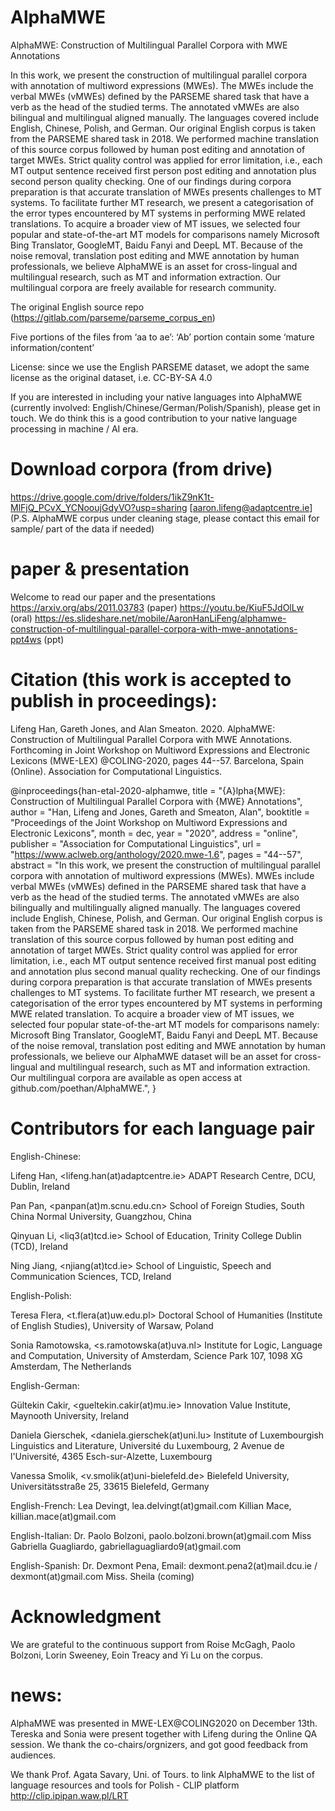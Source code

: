 # AlphaMWE
AlphaMWE: Construction of Multilingual Parallel Corpora with MWE Annotations

In this work, we present the construction of multilingual parallel corpora with annotation of multiword expressions (MWEs). 
The MWEs include the verbal MWEs (vMWEs) defined by the PARSEME shared task that have a verb as the head of the studied terms. 
The annotated vMWEs are also bilingual and multilingual aligned manually. The languages covered include English, Chinese, Polish, and German. 
Our original English corpus is taken from the PARSEME shared task in 2018. 
We performed machine translation of this source corpus followed by human post editing and annotation of target MWEs. 
Strict quality control was applied for error limitation, i.e., each MT output sentence received first person post editing and annotation plus second person quality checking. 
One of our findings during corpora preparation is that accurate translation of MWEs presents challenges to MT systems. 
To facilitate further MT research, we present a categorisation of the error types encountered by MT systems in performing MWE related translations. 
To acquire a broader view of MT issues, we selected four popular and state-of-the-art MT models for comparisons namely Microsoft Bing Translator, GoogleMT, Baidu Fanyi and DeepL MT. 
Because of the noise removal, translation post editing and MWE annotation by human professionals, 
we believe AlphaMWE is an asset for cross-lingual and multilingual research, such as MT and information extraction. Our multilingual corpora are freely available for research community.

The original English source repo (https://gitlab.com/parseme/parseme_corpus_en)

Five portions of the files from ‘aa to ae’:
‘Ab’ portion contain some ‘mature information/content’

License: since we use the English PARSEME dataset, we adopt the same license as the original dataset, i.e. CC-BY-SA 4.0

If you are interested in including your native languages into AlphaMWE (currently involved: English/Chinese/German/Polish/Spanish), please get in touch. We do think this is a good contribution to your native language processing in machine / AI era. 

# Download corpora (from drive)
https://drive.google.com/drive/folders/1ikZ9nK1t-MlFjQ_PCvX_YCNooujGdyVO?usp=sharing 
[aaron.lifeng@adaptcentre.ie] (P.S. AlphaMWE corpus under cleaning stage, please contact this email for sample/ part of the data if needed)


# paper & presentation
Welcome to read our paper and the presentations
https://arxiv.org/abs/2011.03783 (paper)
https://youtu.be/KiuF5JdOlLw (oral)
https://es.slideshare.net/mobile/AaronHanLiFeng/alphamwe-construction-of-multilingual-parallel-corpora-with-mwe-annotations-ppt4ws (ppt)


# Citation (this work is accepted to publish in proceedings):

Lifeng Han, Gareth Jones, and Alan Smeaton. 2020. AlphaMWE: Construction of Multilingual Parallel Corpora with MWE Annotations. Forthcoming in Joint Workshop on Multiword Expressions and Electronic Lexicons (MWE-LEX) @COLING-2020, pages 44--57. Barcelona, Spain (Online). Association for Computational Linguistics.

@inproceedings{han-etal-2020-alphamwe,
    title = "{A}lpha{MWE}: Construction of Multilingual Parallel Corpora with {MWE} Annotations",
    author = "Han, Lifeng  and
      Jones, Gareth  and
      Smeaton, Alan",
    booktitle = "Proceedings of the Joint Workshop on Multiword Expressions and Electronic Lexicons",
    month = dec,
    year = "2020",
    address = "online",
    publisher = "Association for Computational Linguistics",
    url = "https://www.aclweb.org/anthology/2020.mwe-1.6",
    pages = "44--57",
    abstract = "In this work, we present the construction of multilingual parallel corpora with annotation of multiword expressions (MWEs). MWEs include verbal MWEs (vMWEs) defined in the PARSEME shared task that have a verb as the head of the studied terms. The annotated vMWEs are also bilingually and multilingually aligned manually. The languages covered include English, Chinese, Polish, and German. Our original English corpus is taken from the PARSEME shared task in 2018. We performed machine translation of this source corpus followed by human post editing and annotation of target MWEs. Strict quality control was applied for error limitation, i.e., each MT output sentence received first manual post editing and annotation plus second manual quality rechecking. One of our findings during corpora preparation is that accurate translation of MWEs presents challenges to MT systems. To facilitate further MT research, we present a categorisation of the error types encountered by MT systems in performing MWE related translation. To acquire a broader view of MT issues, we selected four popular state-of-the-art MT models for comparisons namely: Microsoft Bing Translator, GoogleMT, Baidu Fanyi and DeepL MT. Because of the noise removal, translation post editing and MWE annotation by human professionals, we believe our AlphaMWE dataset will be an asset for cross-lingual and multilingual research, such as MT and information extraction. Our multilingual corpora are available as open access at github.com/poethan/AlphaMWE.",
}

# Contributors for each language pair

English-Chinese:

Lifeng Han, <lifeng.han(at)adaptcentre.ie> ADAPT Research Centre, DCU, Dublin, Ireland

Pan Pan, <panpan(at)m.scnu.edu.cn> School of Foreign Studies, South China Normal University, Guangzhou, China

Qinyuan Li, <liq3(at)tcd.ie> School of Education, Trinity College Dublin (TCD), Ireland

Ning Jiang, <njiang(at)tcd.ie> School of Linguistic, Speech and Communication Sciences, TCD, Ireland




English-Polish:

Teresa Flera, <t.flera(at)uw.edu.pl> Doctoral School of Humanities (Institute of English Studies), University of
Warsaw, Poland

Sonia Ramotowska, <s.ramotowska(at)uva.nl> Institute for Logic, Language and Computation, University of
Amsterdam, Science Park 107, 1098 XG Amsterdam, The Netherlands

English-German:

Gültekin Cakir, <gueltekin.cakir(at)mu.ie> Innovation Value Institute, Maynooth University, Ireland

Daniela Gierschek, <daniela.gierschek(at)uni.lu> Institute of Luxembourgish Linguistics and Literature, Université du
Luxembourg, 2 Avenue de l'Université, 4365 Esch-sur-Alzette, Luxembourg

Vanessa Smolik, <v.smolik(at)uni-bielefeld.de> Bielefeld University, Universitätsstraße 25, 33615 Bielefeld, Germany


English-French: 
Lea Devingt, lea.delvingt(at)gmail.com 
Killian Mace, killian.mace(at)gmail.com 

English-Italian:
Dr. Paolo Bolzoni, paolo.bolzoni.brown(at)gmail.com Miss Gabriella Guagliardo, gabriellaguagliardo9(at)gmail.com 

English-Spanish:
Dr. Dexmont Pena, Email: dexmont.pena2(at)mail.dcu.ie / dexmont(at)gmail.com
Miss. Sheila (coming)

# Acknowledgment
We are grateful to the continuous support from Roise McGagh, Paolo Bolzoni, Lorin Sweeney, Eoin Treacy and Yi Lu on the corpus.


# news:
AlphaMWE was presented in MWE-LEX@COLING2020 on December 13th. Tereska and Sonia were present together with Lifeng during the Online QA session. We thank the co-chairs/orgnizers, and got good feedback from audiences. 

We thank Prof. Agata Savary, Uni. of Tours. to link AlphaMWE to the  list of language resources and tools for Polish - CLIP platform http://clip.ipipan.waw.pl/LRT 
